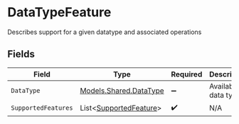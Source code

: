 # DataTypeFeature

Describes support for a given datatype and associated operations


## Fields

| Field                                                             | Type                                                              | Required                                                          | Description                                                       | Example                                                           |
| ----------------------------------------------------------------- | ----------------------------------------------------------------- | ----------------------------------------------------------------- | ----------------------------------------------------------------- | ----------------------------------------------------------------- |
| `DataType`                                                        | [Models.Shared.DataType](../../Models/Shared/DataType.md)         | :heavy_minus_sign:                                                | Available data types                                              | invoices                                                          |
| `SupportedFeatures`                                               | List<[SupportedFeature](../../Models/Shared/SupportedFeature.md)> | :heavy_check_mark:                                                | N/A                                                               |                                                                   |